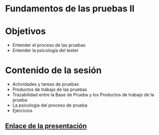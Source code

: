 # Fundamentos de las pruebas II

# Objetivos
- Entender el proceso de las pruebas
- Entender la psicología del tester

# Contenido de la sesión
- Actividades y tareas de pruebas
- Productos de trabajo de las pruebas
- Trazabilidad entre la Base de Prueba y los Productos de trabajo de la prueba
- La psicologia del proceso de prueba
- Ejercicios

## [Enlace de la presentación](https://docs.google.com/presentation/d/1BOIE7uURFT-2AaPjCjQBCumGZ_StdhE6lLr7JhVpCQQ/edit?usp=sharing)